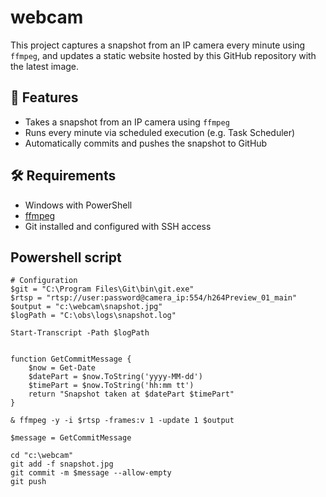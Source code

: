 # webcam

This project captures a snapshot from an IP camera every minute using `ffmpeg`, and updates a static website hosted by this GitHub repository with the latest image.

## 📸 Features

- Takes a snapshot from an IP camera using `ffmpeg`
- Runs every minute via scheduled execution (e.g. Task Scheduler)
- Automatically commits and pushes the snapshot to GitHub

## 🛠 Requirements

- Windows with PowerShell
- [ffmpeg](https://ffmpeg.org/download.html)
- Git installed and configured with SSH access

## Powershell script

```
# Configuration
$git = "C:\Program Files\Git\bin\git.exe"
$rtsp = "rtsp://user:password@camera_ip:554/h264Preview_01_main"
$output = "c:\webcam\snapshot.jpg"
$logPath = "C:\obs\logs\snapshot.log"

Start-Transcript -Path $logPath


function GetCommitMessage {
    $now = Get-Date
    $datePart = $now.ToString('yyyy-MM-dd')
    $timePart = $now.ToString('hh:mm tt')
    return "Snapshot taken at $datePart $timePart"
}

& ffmpeg -y -i $rtsp -frames:v 1 -update 1 $output

$message = GetCommitMessage

cd "c:\webcam"
git add -f snapshot.jpg
git commit -m $message --allow-empty
git push
```

